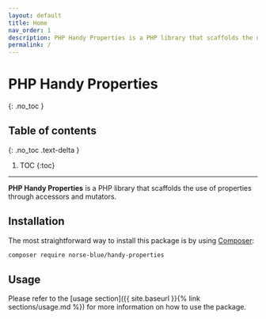 ```yaml
---
layout: default
title: Home
nav_order: 1
description: PHP Handy Properties is a PHP library that scaffolds the use of properties through accessors and mutators.
permalink: /
---
```


# PHP Handy Properties
{: .no_toc }

## Table of contents
{: .no_toc .text-delta }

1. TOC
{:toc}

---

**PHP Handy Properties** is a PHP library that scaffolds the use of properties through accessors and mutators.

## Installation

The most straightforward way to install this package is by using [Composer](https://getcomposer.org):

```bash
composer require norse-blue/handy-properties
```

## Usage

Please refer to the [usage section]({{ site.baseurl }}{% link sections/usage.md %}) for more information on how to use the package.
